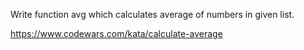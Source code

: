 Write function avg which calculates average of numbers in given list.

https://www.codewars.com/kata/calculate-average